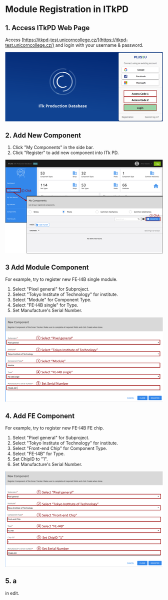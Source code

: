 # Module Registration in ITkPD

## 1. Access ITkPD Web Page

Access [https://itkpd-test.unicorncollege.cz/](https://itkpd-test.unicorncollege.cz/) and login with your username & password.

![ITk PD Toppage](images/demo_itkpd_top.png)

## 2. Add New Component

1. Click "My Components" in the side bar.
2. Click "Register" to add new component into ITk PD.

![New Component](images/demo_itkpd_register_1.png)

## 3 Add Module Component

For example, try to register new FE-I4B single module.

1. Select "Pixel general" for Subproject.
2. Select "Tokyo Institute of Technology" for institute.
3. Select "Module" for Component Type.
4. Select "FE-I4B single" for Type.
5. Set Manufacture's Serial Number.

![Module Registration](images/demo_itkpd_register_2.png)

## 4. Add FE Component

For example, try to register new FE-I4B FE chip.

1. Select "Pixel general" for Subproject.
2. Select "Tokyo Institute of Technology" for institute.
3. Select "Front-end Chip" for Component Type.
4. Select "FE-I4B" for Type.
5. Set ChipID to "1".
6. Set Manufacture's Serial Number.

![FE Registration](images/demo_itkpd_register_3.png)

## 5. a

in edit.
